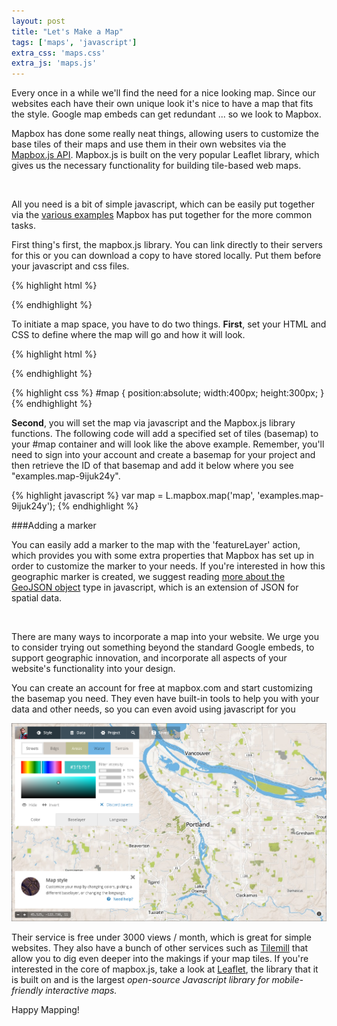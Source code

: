 ```yaml
---
layout: post
title: "Let's Make a Map"
tags: ['maps', 'javascript']
extra_css: 'maps.css'
extra_js: 'maps.js'
---
```


Every once in a while we'll find the need for a nice looking map. Since our websites each have their own unique look it's nice to have a map that fits the style. Google map embeds can get redundant ... so we look to Mapbox.

Mapbox has done some really neat things, allowing users to customize the base tiles of their maps and use them in their own websites via the [Mapbox.js API](https://www.mapbox.com/mapbox.js/api/v1.6.2/). Mapbox.js is built on the very popular Leaflet library, which gives us the necessary functionality for building tile-based web maps.

<div id="map1">&nbsp;</div>

All you need is a bit of simple javascript, which can be easily put together via the [various examples](https://www.mapbox.com/mapbox.js/example/v1.0.0/) Mapbox has put together for the more common tasks.

First thing's first, the mapbox.js library. You can link directly to their servers for this or you can download a copy to have stored locally. Put them before your javascript and css files.

{% highlight html %}
<script src='https://api.tiles.mapbox.com/mapbox.js/v1.6.2/mapbox.js'></script>
<link href='https://api.tiles.mapbox.com/mapbox.js/v1.6.2/mapbox.css' rel='stylesheet' />
{% endhighlight %}

To initiate a map space, you have to do two things. **First**, set your HTML and CSS to define where the map will go and how it will look.

{% highlight html %}
<div id="map"></div>
{% endhighlight %}

{% highlight css %}
#map {
	position:absolute;
	width:400px;
	height:300px;
}
{% endhighlight %}

**Second**, you will set the map via javascript and the Mapbox.js library functions. The following code will add a specified set of tiles (basemap) to your #map container and will look like the above example. Remember, you'll need to sign into your account and create a basemap for your project and then retrieve the ID of that basemap and add it below where you see "examples.map-9ijuk24y".

{% highlight javascript %}
var map = L.mapbox.map('map', 'examples.map-9ijuk24y');
{% endhighlight %}

###Adding a marker

You can easily add a marker to the map with the 'featureLayer' action, which provides you with some extra properties that Mapbox has set up in order to customize the marker to your needs. If you're interested in how this geographic marker is created, we suggest reading [more about the GeoJSON object](http://geojson.org/) type in javascript, which is an extension of JSON for spatial data.

<div id="map2">&nbsp;</div>

There are many ways to incorporate a map into your website. We urge you to consider trying out something beyond the standard Google embeds, to support geographic innovation, and incorporate all aspects of your website's functionality into your design.

You can create an account for free at mapbox.com and start customizing the basemap you need. They even have built-in tools to help you with your data and other needs, so you can even avoid using javascript for you

![Screenshot of Mapbox editor screen](/images/posts/mapbox-basemap-styles.png)

Their service is free under 3000 views / month, which is great for simple websites. They also have a bunch of other services such as [Tilemill](https://www.mapbox.com/tilemill/) that allow you to dig even deeper into the makings if your map tiles. If you're interested in the core of mapbox.js, take a look at [Leaflet](http://leafletjs.com/), the library that it is built on and is the largest *open-source Javascript library for mobile-friendly interactive maps.*

Happy Mapping!